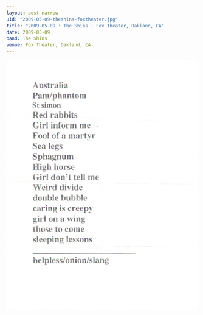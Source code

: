 ```yaml
---
layout: post-narrow
uid: "2009-05-09-theshins-foxtheater.jpg"
title: "2009-05-09 : The Shins : Fox Theater, Oakland, CA"
date: 2009-05-09
band: The Shins
venue: Fox Theater, Oakland, CA
---
```


<div class="showcase">
  <img src="/img/2009/05/20090509-TheShins-FoxTheater.jpg" alt="2009-05-09-theshins-foxtheater.jpg">
</div>

